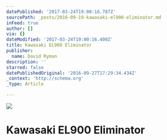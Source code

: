 ```yaml
---
datePublished: '2017-03-24T19:00:16.787Z'
sourcePath: _posts/2016-09-19-kawasaki-el900-eliminator.md
inFeed: true
author: []
via: {}
dateModified: '2017-03-24T19:00:16.400Z'
title: Kawasaki EL900 Eliminator
publisher:
  name: David Ryman
description: ''
starred: false
datePublishedOriginal: '2016-09-27T17:29:34.434Z'
_context: 'http://schema.org'
_type: Article

---
```

![](https://the-grid-user-content.s3-us-west-2.amazonaws.com/2aa08869-0961-4a76-8e61-5d21ac61172b.jpg)

# Kawasaki EL900 Eliminator